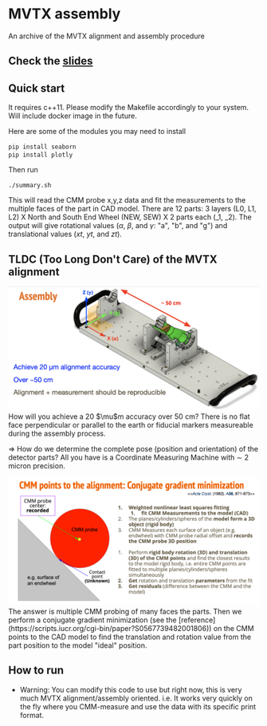# MVTX assembly
An archive of the MVTX alignment and assembly procedure
## Check the [slides](https://docs.google.com/presentation/d/1Mw-gxMG6_pSEkKxFjsVr7o5ma_s3q36b/edit?usp=sharing&ouid=115313506692148889725&rtpof=true&sd=true)

## Quick start
It requires c++11.
Please modify the Makefile accordingly to your system.
Will include docker image in the future.

Here are some of the modules you may need to install
```
pip install seaborn 
pip install plotly
```
Then run
```
./summary.sh
```

This will read the CMM probe x,y,z data and fit the measurements to the multiple faces of the part in CAD model.
There are 12 parts: 3 layers (L0, L1, L2) X North and South End Wheel (NEW, SEW) X 2 parts each (_1, _2).
The output will give rotational values ($\alpha$, $\beta$, and $\gamma$: "a", "b", and "g") and translational values ($xt$, $yt$, and $zt$).

## TLDC (Too Long Don't Care) of the MVTX alignment
<img src="images/Alignment_challenge.png" alt="Detector Alignment Challenge"> 
How will you achieve a 20 $\mu$m accuracy over 50 cm? There is no flat face perpendicular or parallel to the earth or fiducial markers measureable during the assembly process.

$\Rightarrow$ How do we determine the complete pose (position and orientation) of the detector parts? All you have is a Coordinate Measuring Machine with $\sim$ 2 micron precision.

<img src="https://github.com/gboon18/MVTX/blob/main/images/CMM.png" alt="CMM"> 
The answer is multiple CMM probing of many faces the parts.
Then we perform a conjugate gradient minimization (see the [reference](https://scripts.iucr.org/cgi-bin/paper?S0567739482001806))
on the CMM points to the CAD model to find the translation and rotation value from the part position to the model "ideal" position.

## How to run
- Warning: You can modify this code to use but right now, this is very much MVTX alignment/assembly oriented. i.e. It works very quickly on the fly where you CMM-measure and use the data with its specific print format.
